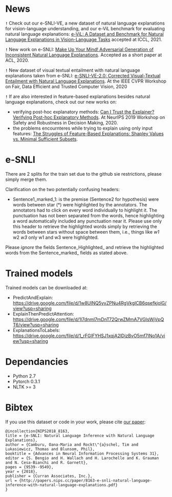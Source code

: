 # News

**`!`** Check out our e-SNLI-VE, a new dataset of natural language explanations for vision-language understanding, and our e-ViL benchmark for evaluating natural language explanations: [e-ViL: A Dataset and Benchmark for Natural Language Explanations in
Vision-Language Tasks](https://openaccess.thecvf.com/content/ICCV2021/papers/Kayser_E-ViL_A_Dataset_and_Benchmark_for_Natural_Language_Explanations_in_ICCV_2021_paper.pdf) accepted at ICCL, 2021.

**`!`** New work on e-SNLI: [Make Up Your Mind! Adversarial Generation of Inconsistent Natural Language Explanations](https://arxiv.org/abs/1910.03065). Accepted as a short paper at ACL, 2020.

**`!`** New dataset of visual textual entailment with natural language explanations taken from e-SNLI: [e-SNLI-VE-2.0: Corrected Visual-Textual Entailment with Natural Language Explanations](https://arxiv.org/abs/2004.03744). At the IEEE CVPR Workshop on Fair, Data Efficient and Trusted Computer Vision, 2020

**`!`** If are also interested in feature-based explanations besides natural language explanations, check out our new works on:

* verifying post-hoc explanatory methods: [Can I Trust the Explainer? Verifying Post-hoc Explanatory Methods](https://arxiv.org/abs/1910.02065). At NeurIPS 2019 Workshop on Safety and Robustness in Decision Making, 2020.
* the problems encournteres while trying to explain using only input features: [The Struggles of Feature-Based Explanations: Shapley Values vs. Minimal Sufficient Subsets](https://arxiv.org/abs/2009.11023).

# e-SNLI
There are 2 splits for the train set due to the github sie restrictions, please simply merge them.

Clarification on the two potentially confusing headers:

* Sentence1_marked_1: is the premise (Sentence2 for hypothesis) were words between star (*) were highlighted by the annotators. The annotators had to click on every word individually to highlight it. The punctuation has not been separated from the words, hence highlighting a word automatically included any punctuation near it.
Please use only this header to retrieve the highlighted words simply by retrieving the words between stars without space between them, i.e., things like *w1* w2 *w3* only w1 and w3 were highlighted. 

Please *ignore* the fields Sentence_Highlighted_ and retrieve the highlighted words from the Sentence_marked_ fields as stated above.



# Trained models
Trained models can be downloaded at:
* PredictAndExplain: https://drive.google.com/file/d/1w8UlNQ5yvZPNu4RgVkgICB6qsefkjolG/view?usp=sharing
* ExplainThenPredictAttention: https://drive.google.com/file/d/1l7dnml7mDnT72QrwZMmA7VGIsWjVpQT6/view?usp=sharing
* ExplanationsToLabels: https://drive.google.com/file/d/1_rFGlFYHSJ1xqjA2lDjzBvO5mf7INo1A/view?usp=sharing

# Dependancies
* Python 2.7
* Pytorch 0.3.1
* NLTK >= 3

# Bibtex
If you use this dataset or code in your work, please cite [our paper](https://papers.nips.cc/paper/8163-e-snli-natural-language-inference-with-natural-language-explanations.pdf):
```
@incollection{NIPS2018_8163,
title = {e-SNLI: Natural Language Inference with Natural Language Explanations},
author = {Camburu, Oana-Maria and Rockt\"{a}schel, Tim and Lukasiewicz, Thomas and Blunsom, Phil},
booktitle = {Advances in Neural Information Processing Systems 31},
editor = {S. Bengio and H. Wallach and H. Larochelle and K. Grauman and N. Cesa-Bianchi and R. Garnett},
pages = {9539--9549},
year = {2018},
publisher = {Curran Associates, Inc.},
url = {http://papers.nips.cc/paper/8163-e-snli-natural-language-inference-with-natural-language-explanations.pdf}
}
